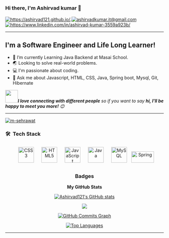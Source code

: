  ### Hi there, I'm Ashirvad kumar 👋  

<a href="https://ashirvad121.github.io/">
  <img align="center" src="https://img.shields.io/badge/Portfolio-18A303?style=for-the-badge&logo=ionic&logoColor=white" alt="https://ashirvad121.github.io/" />
</a>
<a title="ashirvadkumar.it@gmail.com" href="mailto:ashirvadkumar.it@gmail.com">
  <img align="center" src="https://img.shields.io/badge/Gmail-D14836?style=for-the-badge&logo=gmail&logoColor=white" alt="ashirvadkumar.it@gmail.com" />
</a>
<a href="https://www.linkedin.com/in/ashirvad-kumar-3559a923b/">
  <img align="center" src="https://img.shields.io/badge/LinkedIn-0077B5?style=for-the-badge&logo=linkedin&logoColor=white" alt="https://www.linkedin.com/in/ashirvad-kumar-3559a923b/" />
</a>

---

## I'm a Software Engineer and Life Long Learner!
- 🌱 I’m currently Learning Java Backend at Masai School.
- 🌏 Looking to solve real-world problems.
- 💻 I'm passionate about coding.
- 💬 Ask me about Javascript, HTML, CSS, Java, Spring boot, Mysql, Git, Hibernate
 
<img src="https://media.giphy.com/media/LnQjpWaON8nhr21vNW/giphy.gif" width="40"><em><b>I love connecting with different people</b> so if you want to say <b>hi, I'll be happy to meet you more!</b> :blush:</em>

---


 
<!----------------------------------- Profile View Section ------------------------------------>

<p align="left">
    <a href="https://github.com/Ashirvad121">
        <img src="https://komarev.com/ghpvc/?username=Ashirvad121&label=Profile%20views&color=0e75b6&style=flat" alt="m-sehrawat" />
    </a>
<!--     <a href="https://github.com/Ashirvad121?tab=followers">
        <img src="https://img.shields.io/github/followers/Ashirvad121?label=Followers&style=social" alt="followers-count">
    </a> -->
</p>
 


<!----------------------------------- Tech Stack Section ------------------------------------>

<h3 align="left">🛠 &nbsp;Tech Stack </h3>

<div align="center">  
	
  <img style="margin: 10px" src="https://profilinator.rishav.dev/skills-assets/css3-original-wordmark.svg" alt="CSS3" height="50" />  
  <img style="margin: 10px" src="https://profilinator.rishav.dev/skills-assets/html5-original-wordmark.svg" alt="HTML5" height="50" />  
  <img style="margin: 10px" src="https://profilinator.rishav.dev/skills-assets/javascript-original.svg" alt="JavaScript" height="50" />  
  <img style="margin: 10px" src="https://profilinator.rishav.dev/skills-assets/java-original-wordmark.svg" alt="Java" height="50" /> 

  <img style="margin: 10px" src="https://profilinator.rishav.dev/skills-assets/mysql-original-wordmark.svg" alt="MySQL" height="50" />
 <a href="https://spring.io/" target="_blank" rel="noreferrer"><img src="https://spring.io/images/spring-logo-9146a4d3298760c2e7e49595184e1975.svg" width="72" height="36" alt="Spring" /></a>
 
 ### Badges

<b align="left">My GitHub Stats</b>

<a href="http://www.github.com/Ashirvad121"><img src="https://github-readme-stats.vercel.app/api?username=Ashirvad121&show_icons=true&hide=&count_private=true&title_color=0891b2&text_color=ffffff&icon_color=facc15&bg_color=000000&hide_border=true&show_icons=true" alt="Ashirvad121's GitHub stats" /></a>

<a href="http://www.github.com/Ashirvad121"><img src="https://github-readme-streak-stats.herokuapp.com/?user=Ashirvad121&stroke=ffffff&background=000000&ring=0891b2&fire=0891b2&currStreakNum=ffffff&currStreakLabel=0891b2&sideNums=ffffff&sideLabels=ffffff&dates=ffffff&hide_border=true" /></a>

<a href="http://www.github.com/Ashirvad121"><img src="https://activity-graph.herokuapp.com/graph?username=Ashirvad121&bg_color=000000&color=ffffff&line=facc15&point=ffffff&area_color=000000&area=true&hide_border=true&custom_title=GitHub%20Commits%20Graph" alt="GitHub Commits Graph" /></a>

<a href="https://github.com/Ashirvad121" align="left"><img src="https://github-readme-stats.vercel.app/api/top-langs/?username=Ashirvad121&langs_count=10&title_color=0891b2&text_color=ffffff&icon_color=facc15&bg_color=000000&hide_border=true&locale=en&custom_title=Top%20%Languages" alt="Top Languages" /></a>

---




